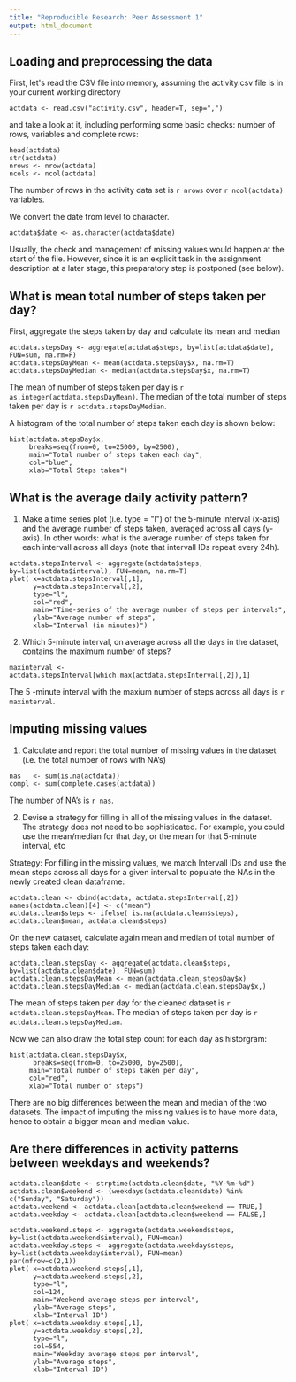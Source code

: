 ```yaml
---
title: "Reproducible Research: Peer Assessment 1"
output: html_document
---
```

## Loading and preprocessing the data

First, let's read the CSV file into memory, assuming the activity.csv file is in your current working directory


```{r}
actdata <- read.csv("activity.csv", header=T, sep=",")
```

and take a look at it, including performing some basic checks: number of rows, variables and complete rows:

```{r}
head(actdata)
str(actdata)
nrows <- nrow(actdata)
ncols <- ncol(actdata)
```

The number of rows in the activity data set is `r nrows` over `r ncol(actdata)` variables. 

We convert the date from level to character.

```{r}
actdata$date <- as.character(actdata$date)
```

Usually, the check and management of missing values would happen at the start of the file. However, since it is an explicit task in the assignment description at a later stage, this preparatory step is postponed (see below).


## What is mean total number of steps taken per day?

First, aggregate the steps taken by day and calculate its mean and median

```{r}
actdata.stepsDay <- aggregate(actdata$steps, by=list(actdata$date), FUN=sum, na.rm=F)
actdata.stepsDayMean <- mean(actdata.stepsDay$x, na.rm=T)
actdata.stepsDayMedian <- median(actdata.stepsDay$x, na.rm=T)
```

The mean of number of steps taken per day is `r as.integer(actdata.stepsDayMean)`. The median of the total number of steps taken per day is `r actdata.stepsDayMedian`. 

A histogram of the total number of steps taken each day is shown below: 

```{r }
hist(actdata.stepsDay$x, 
     breaks=seq(from=0, to=25000, by=2500),
     main="Total number of steps taken each day", 
     col="blue", 
     xlab="Total Steps taken")
```



## What is the average daily activity pattern?

1. Make a time series plot (i.e. type = "l") of the 5-minute interval (x-axis)
and the average number of steps taken, averaged across all days (y-axis). In other words: what is the average number of steps taken for each intervall across all days (note that intervall IDs repeat every 24h). 

```{r}
actdata.stepsInterval <- aggregate(actdata$steps, by=list(actdata$interval), FUN=mean, na.rm=T)
plot( x=actdata.stepsInterval[,1], 
      y=actdata.stepsInterval[,2], 
      type="l",
      col="red",
      main="Time-series of the average number of steps per intervals",
      ylab="Average number of steps", 
      xlab="Interval (in minutes)")
```


2. Which 5-minute interval, on average across all the days in the dataset,
contains the maximum number of steps?

```{r}
maxinterval <- actdata.stepsInterval[which.max(actdata.stepsInterval[,2]),1]
```

The 5 -minute interval with the maxium number of steps across all days is `r maxinterval`.


## Imputing missing values

1. Calculate and report the total number of missing values in the dataset (i.e. the total number of rows with NA’s)
```{r}
nas   <- sum(is.na(actdata))
compl <- sum(complete.cases(actdata))
```

The number of NA’s is  `r nas`.  

2. Devise a strategy for filling in all of the missing values in the dataset. The strategy does not need to be sophisticated. For example, you could use the mean/median for that day, or the mean for that 5-minute interval, etc

Strategy: For filling in the missing values, we match Intervall IDs and use the mean steps across all days for a given interval to populate the NAs in the newly created clean dataframe: 


```{r}
actdata.clean <- cbind(actdata, actdata.stepsInterval[,2])
names(actdata.clean)[4] <- c("mean")
actdata.clean$steps <- ifelse( is.na(actdata.clean$steps), actdata.clean$mean, actdata.clean$steps)
```

On the new dataset, calculate again mean and median of total number of steps taken each day:
```{r}
actdata.clean.stepsDay <- aggregate(actdata.clean$steps, by=list(actdata.clean$date), FUN=sum)
actdata.clean.stepsDayMean <- mean(actdata.clean.stepsDay$x)
actdata.clean.stepsDayMedian <- median(actdata.clean.stepsDay$x,)
```

The mean of steps taken per day for the cleaned dataset is `r actdata.clean.stepsDayMean`. The median of steps taken per day is `r actdata.clean.stepsDayMedian`.  

Now we can also draw the total step count for each day as historgram: 

```{r }
hist(actdata.clean.stepsDay$x, 
      breaks=seq(from=0, to=25000, by=2500),
     main="Total number of steps taken per day", 
     col="red", 
     xlab="Total number of steps")
```

There are no big differences between the mean and median of the two datasets. The impact of imputing the missing values is to have more data, hence to obtain a bigger mean and median value.  


## Are there differences in activity patterns between weekdays and weekends?

 

```{r}
actdata.clean$date <- strptime(actdata.clean$date, "%Y-%m-%d")
actdata.clean$weekend <- (weekdays(actdata.clean$date) %in% c("Sunday", "Saturday"))
actdata.weekend <- actdata.clean[actdata.clean$weekend == TRUE,]
actdata.weekday <- actdata.clean[actdata.clean$weekend == FALSE,]
```

 
```{r fig.height=8}
actdata.weekend.steps <- aggregate(actdata.weekend$steps, by=list(actdata.weekend$interval), FUN=mean)
actdata.weekday.steps <- aggregate(actdata.weekday$steps, by=list(actdata.weekday$interval), FUN=mean)
par(mfrow=c(2,1))
plot( x=actdata.weekend.steps[,1], 
      y=actdata.weekend.steps[,2], 
      type="l",
      col=124,
      main="Weekend average steps per interval",
      ylab="Average steps", 
      xlab="Interval ID")
plot( x=actdata.weekday.steps[,1], 
      y=actdata.weekday.steps[,2], 
      type="l",
      col=554,
      main="Weekday average steps per interval",
      ylab="Average steps", 
      xlab="Interval ID")
```

 


